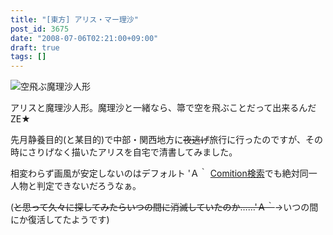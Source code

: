 ```yaml
---
title: "[東方] アリス・マー理沙"
post_id: 3675
date: "2008-07-06T02:21:00+09:00"
draft: true
tags: []
---
```



![空飛ぶ魔理沙人形](https://danmaq.com/image/illustrations/th/alice_s.jpg)

アリスと魔理沙人形。魔理沙と一緒なら、箒で空を飛ぶことだって出来るんだZE★

先月静養目的(と某目的)で中部・関西地方に~~夜逃げ~~旅行に行ったのですが、その時にさりげなく描いたアリスを自宅で清書してみました。

相変わらず画風が安定しないのはデフォルト 'Ａ｀ [Comition検索](http://comition.net/)でも絶対同一人物と判定できないだろうなぁ。

(~~と思って久々に探してみたらいつの間に消滅していたのか……'Ａ｀~~→いつの間にか復活してたようです)
